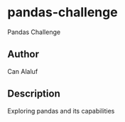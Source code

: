 # pandas-challenge
Pandas Challenge

## Author
Can Alaluf

## Description
Exploring pandas and its capabilities
